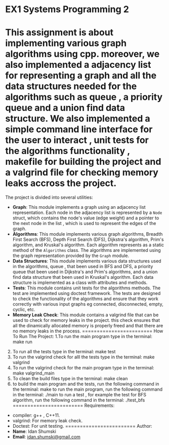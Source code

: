 EX1 Systems Programming 2
========================
This assignment is about implementing various graph algorithms using cpp. moreover, we also implemented a adjacency list for representing a graph and all the data structures needed for the algorithms such as queue , a priority queue and a union find data structure. We also implemented a simple command line interface for the user to interact , unit tests for the algorithms functionality , makefile for building the project and a valgrind file for checking memory leaks accross the project.
========================

The project is divided into several utilities:
- **Graph**: This module implements a graph using an adjacency list representation. Each node in the adjacency list is represented by a `Node` struct, which contains the node's value (edge weight) and a pointer to the next node in the list , which is used to represent the edges of the graph.
- **Algorithms**: This module implements various graph algorithms, Breadth First Search (BFS), Depth First Search (DFS), Dijkstra's algorithm, Prim's algorithm, and Kruskal's algorithm. Each algorithm represents as a static method of the `Algorithms` class. The algorithms are implemented using the graph representation provided by the `Graph` module.
- **Data Structures**: This module implements various data structures used in the algorithms, queue , that been used in BFS and DFS, a priority queue that been used in Dijkstra's and Prim's algorithms, and a union find data structure that been used in Kruskal's algorithm. Each data structure is implemented as a class with attributes and methods.
- **Tests**: This module contains unit tests for the algorithms methods. The test are implemented using doctest framework. The tests are designed to check the functionality of the algorithms and ensure that they work correctly with various input graphs eg connected, disconnected, empty, cyclic, etc.
- **Memory Leak Check**: This module contains a valgrind file that can be used to check for memory leaks in the project. this check ensures that all the dinamically allocated memory is properly freed and that there are no memory leaks in the process.
========================
How To Run The Project:
1.To run the main program type in the terminal: make run
2. To run all the tests type in the terminal: make test
3. To run the valgrind check for alll the tests type in the terminal: make valgrind
4. To run the valgrind check for the main program type in the terminal: make valgrind_main
5. To clean the build files type in the terminal: make clean
6. to build the main program and the tests, run the following command in the terminal: make
to run the main program, run the following command in the terminal: ./main
to run a test , for example the test for BFS algorithm, run the following command in the terminal: ./test_bfs\
========================
Requirements:
- compiler: g++  , C++11.
- valgrind: For memory leak check.
- Doctest: For unit testing.
========================
Author:
- **Name**: Idan Shumski
- **Email**: idan.shumski@gmail.com


